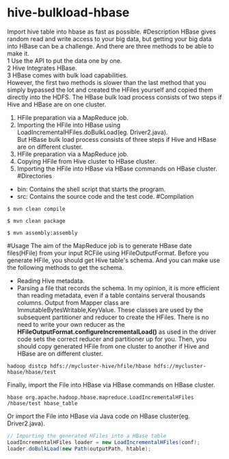 # hive-bulkload-hbase
Import hive table into hbase as fast as possible.
#Description
HBase gives random read and write access to your big data, but getting your big data into HBase can be a challenge. And there are three
methods to be able to make it.</br>
1 Use the API to put the data one by one.</br>
2 Hive Integrates HBase.</br>
3 HBase comes with bulk load capabilities.</br>
However, the first two methods is slower than the last method that you simply bypassed the lot and created the HFiles yourself and copied them directly into the HDFS. The HBase bulk load process consists of two steps if Hive and HBase are on one cluster.</br>
1. HFile preparation via a MapReduce job.</br>
2. Importing the HFile into HBase using LoadIncrementalHFiles.doBulkLoad(eg. Driver2.java).</br>
But HBase bulk load process consists of three steps if Hive and HBase are on different cluster.</br>
1. HFile preparation via a MapReduce job.</br>
2. Copying HFile from Hive cluster to HBase cluster.</br>
3. Importing the HFile into HBase via HBase commands on HBase cluster.
#Directories
- bin: Contains the shell script that starts the program.
- src: Contains the source code and the test code.
#Compilation
```shell
$ mvn clean compile

$ mvn clean package

$ mvn assembly:assembly
```
#Usage
The aim of the MapReduce job is to generate HBase date files(HFile) from your input RCFile using HFileOutputFormat. Before you generate HFile, you should get Hive table's schema. And you can make use the following methods to get the schema.</br>
* Reading Hive metadata.
* Parsing a file that records the schema. In my opinion, it is more efficient than reading metadata, even if a table contains serveral thousands columns.
Output from Mapper class are ImmutableBytesWritable,KeyValue. These classes are used by the subsequent partitioner and reducer to create the HFiles. 
There is no need to write your own reducer as the **HFileOutputFormat.configureIncrementalLoad()** as used in the driver code sets the correct reducer and partitioner up for you. 
Then, you should copy generated HFile from one cluster to another if Hive and HBase are on different cluster.
```shell
hadoop distcp hdfs://mycluster-hive/hfile/hbase hdfs://mycluster-hbase/hbase/test
```
Finally, import the File into HBase via HBase commands on HBase cluster.
```shell
hbase org.apache.hadoop.hbase.mapreduce.LoadIncrementalHFiles /hbase/test hbase_table
```
Or import the File into HBase via Java code on HBase cluster(eg. Driver2.java).
```java
// Importing the generated HFiles into a HBase table
LoadIncrementalHFiles loader = new LoadIncrementalHFiles(conf);
loader.doBulkLoad(new Path(outputPath, htable);
```
